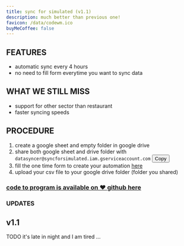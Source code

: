 ```yaml
---
title: sync for simulated (v1.1)
description: much better than previous one!
favicon: /data/codewm.ico
buyMeCoffee: false
---
```


## FEATURES
* automatic sync every 4 hours  
* no need to fill form everytime you want to sync data  

## WHAT WE STILL MISS
* support for other sector than restaurant  
* faster syncing speeds  

## PROCEDURE
1. create a google sheet and empty folder in google drive  
2. share both google sheet and drive folder with `datasyncer@syncforsimulated.iam.gserviceaccount.com`
<button onclick="copyText('datasyncer@syncforsimulated.iam.gserviceaccount.com')">Copy</button>
    <script>
        function copyText(str) {
            navigator.clipboard.writeText(str);
        }
    </script>
3. fill the one time form to create your automation [here](https://forms.gle/KEf8nvzBCYyni9ZV6)  
4. upload your csv file to your google drive folder (folder you shared)  


### [code to program is available on ❤️ github here](https://github.com/JymPatel/syncforsimulated)  

### UPDATES
## v1.1
TODO it's late in night and I am tired ...